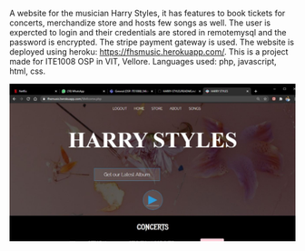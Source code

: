 A website for the musician Harry Styles, it has features to book tickets for concerts, merchandize store and hosts few songs as well. The user is expercted to login and their credentials are stored in remotemysql and the password is encrypted. The stripe payment gateway is used. The website is deployed using heroku: https://fhsmusic.herokuapp.com/. This is a project made for ITE1008 OSP in VIT, Vellore. Languages used: php, javascript, html, css. 

![Alt text](ss/wellcome.jpg?raw=true "Title")

